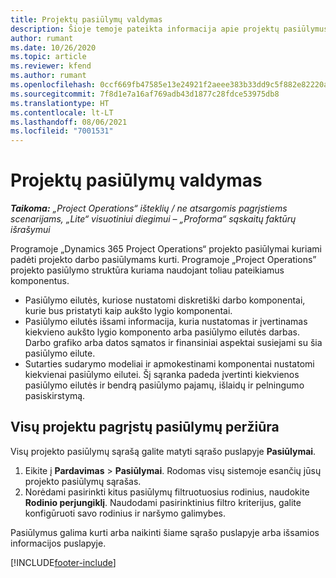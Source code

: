 ```yaml
---
title: Projektų pasiūlymų valdymas
description: Šioje temoje pateikta informacija apie projektų pasiūlymus.
author: rumant
ms.date: 10/26/2020
ms.topic: article
ms.reviewer: kfend
ms.author: rumant
ms.openlocfilehash: 0ccf669fb47585e13e24921f2aeee383b33dd9c5f882e82220a906f9b73bfcc4
ms.sourcegitcommit: 7f8d1e7a16af769adb43d1877c28fdce53975db8
ms.translationtype: HT
ms.contentlocale: lt-LT
ms.lasthandoff: 08/06/2021
ms.locfileid: "7001531"
---
```

# <a name="manage-project-quotes"></a>Projektų pasiūlymų valdymas

_**Taikoma:** „Project Operations“ išteklių / ne atsargomis pagrįstiems scenarijams, „Lite“ visuotiniui diegimui – „Proforma“ sąskaitų faktūrų išrašymui_

Programoje „Dynamics 365 Project Operations“ projekto pasiūlymai kuriami padėti projekto darbo pasiūlymams kurti. Programoje „Project Operations” projekto pasiūlymo struktūra kuriama naudojant toliau pateikiamus komponentus.

  - Pasiūlymo eilutės, kuriose nustatomi diskretiški darbo komponentai, kurie bus pristatyti kaip aukšto lygio komponentai.
  - Pasiūlymo eilutės išsami informacija, kuria nustatomas ir įvertinamas kiekvieno aukšto lygio komponento arba pasiūlymo eilutės darbas. Darbo grafiko arba datos sąmatos ir finansiniai aspektai susiejami su šia pasiūlymo eilute.
  - Sutarties sudarymo modeliai ir apmokestinami komponentai nustatomi kiekvienai pasiūlymo eilutei. Šį sąranka padeda įvertinti kiekvienos pasiūlymo eilutės ir bendrą pasiūlymo pajamų, išlaidų ir pelningumo pasiskirstymą.

## <a name="view-all-project-based-quotes"></a>Visų projektu pagrįstų pasiūlymų peržiūra

Visų projekto pasiūlymų sąrašą galite matyti sąrašo puslapyje **Pasiūlymai**. 

1. Eikite į **Pardavimas** > **Pasiūlymai**. Rodomas visų sistemoje esančių jūsų projekto pasiūlymų sąrašas. 
2. Norėdami pasirinkti kitus pasiūlymų filtruotuosius rodinius, naudokite **Rodinio perjungiklį**. Naudodami pasirinktinius filtro kriterijus, galite konfigūruoti savo rodinius ir naršymo galimybes.

Pasiūlymus galima kurti arba naikinti šiame sąrašo puslapyje arba išsamios informacijos puslapyje.


[!INCLUDE[footer-include](../../includes/footer-banner.md)]